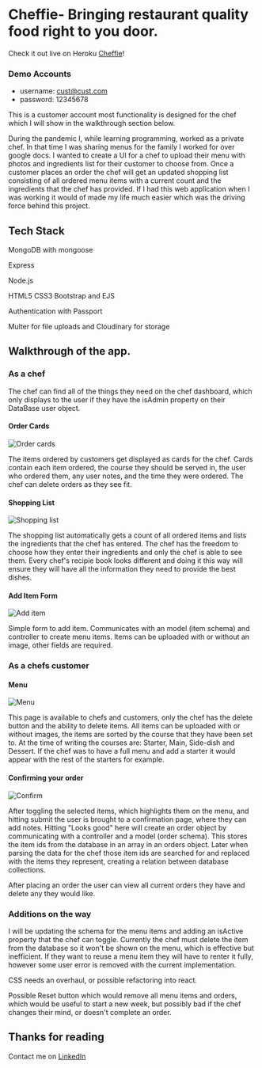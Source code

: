 # Cheffie- Bringing restaurant quality food right to you door.

Check it out live on Heroku [Cheffie](https://cheffie.herokuapp.com/)!

### Demo Accounts
- username: cust@cust.com
- password: 12345678

This is a customer account most functionality is designed for the chef which I will show in the walkthrough section below. 

During the pandemic I, while learning programming, worked as a private chef. In that time I was sharing menus for the family I worked for over google docs.
I wanted to create a UI for a chef to upload their menu with photos and  ingredients list for their customer to choose from. Once a customer places an order the chef
will get an updated shopping list consisting of all ordered menu items with a current count and the ingredients that the chef has provided.
If I had this web application when I was working it would of made my life much easier which was the driving force behind this project.

## Tech Stack
MongoDB with mongoose

Express

Node.js

HTML5 CSS3 Bootstrap and EJS

Authentication with Passport

Multer for file uploads and Cloudinary for storage

## Walkthrough of the app.
### As a chef
The chef can find all of the things they need on the chef dashboard, which only displays to the user if they have the isAdmin property on their DataBase user object.

#### Order Cards
![Order cards](https://res.cloudinary.com/cheffie/image/upload/v1623774746/Screenshot_2021-06-15_122042_zmzx2q.png)

The items ordered by customers get displayed as cards for the chef. Cards contain each item ordered, the course they should be served in, the user who ordered them, any user notes, and the time they were ordered. The chef can delete orders as they see fit.

#### Shopping List 
![Shopping list](https://res.cloudinary.com/cheffie/image/upload/v1623774895/shopping_list_kj1xun.png)

The shopping list automatically gets a count of all ordered items and lists the ingredients that the chef has entered. The chef has the freedom to choose how they enter their ingredients and only the chef is able to see them. Every chef's recipie book looks different and doing it this way will ensure they will have all the information they need to provide the best dishes.

#### Add Item Form
![Add item](https://res.cloudinary.com/cheffie/image/upload/v1623775121/additem_u6fca3.png)

Simple form to add item. Communicates with an model (item schema) and controller to create menu items. Items can be uploaded with or without an image, other fields are required.

### As a chefs customer

#### Menu
![Menu](https://res.cloudinary.com/cheffie/image/upload/v1623775447/menu_gvp1bz.png)

This page is available to chefs and customers, only the chef has the delete button and the ability to delete items.
All items can be uploaded with or without images, the items are sorted by the course that they have been set to. At the time of writing the courses are: Starter, Main, Side-dish and Dessert. If the chef was to have a full menu and add a starter it would appear with the rest of the starters for example.

#### Confirming your order
![Confirm](https://res.cloudinary.com/cheffie/image/upload/v1623775691/confirm_o36eer.png)

After toggling the selected items, which highlights them on the menu, and hitting submit the user is brought to a confirmation page, where they can add notes. Hitting "Looks good" here will create an order object by communicating with a controller and a model (order schema). This stores the item ids from the database in an array in an orders object. Later when parsing the data for the chef those item ids are searched for and replaced with the items they represent, creating a relation between database collections.

After placing an order the user can view all current orders they have and delete any they would like. 

### Additions on the way
I will be updating the schema for the menu items and adding an isActive property that the chef can toggle. Currently the chef must delete the item from the database so it won't be shown on the menu, which is effective but inefficient. If they want to reuse a menu item they will have to renter it fully, however some user error is removed with the current implementation.

CSS needs an overhaul, or possible refactoring into react.

Possible Reset button which would remove all menu items and orders, which would be useful to start a new week, but possibly bad if the chef changes their mind, or doesn't complete an order. 

## Thanks for reading
Contact me on [LinkedIn](https://www.linkedin.com/in/michaelizaguirrewebdev/) 


<!-- Restaurant quality food delivered right to your door -->
